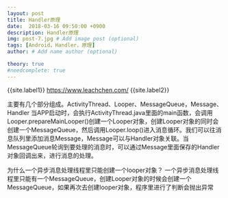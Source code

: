 ```yaml
---
layout: post
title: Handler原理
date:  2018-03-16 09:50:00 +0900
description: Handler原理
img: post-7.jpg # Add image post (optional)
tags: [Android，Handler，原理]
author: # Add name author (optional)

theory: true
#needcomplete: true
---
```


{{site.label1}} <a href="https://www.leachchen.com/" target="\_blank">https://www.leachchen.com/</a> {{site.label2}}

主要有几个部分组成。ActivityThread、Looper、MessageQueue，Message、Handler
当APP启动时，会执行ActivityThread.java里面的main函数，会调用Looper.prepareMainLooper()创建一个Looper对象，创建Looper对象的同时会创建一个MessageQueue，然后调用Looper.loop()进入消息循环。我们可以往消息队列里添加消息Message，Message可以与Handler对象关联。当MessageQueue轮询到要处理的消息时，可以通过Message里面保存的Handler对象回调出来，进行消息的处理。

为什么一个异步消息处理线程里只能创建一个looper对象？
一个异步消息处理线程里只能有一个MessageQueue，创建Looper对象的时候会创建一个MessageQueue，如果再次去创建looper对象，程序里进行了判断会抛出异常
